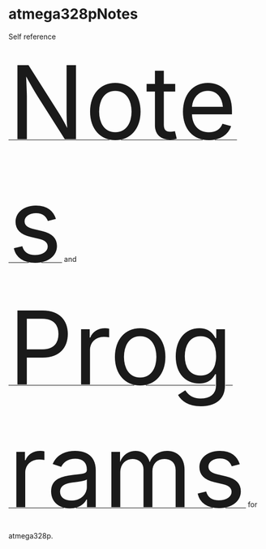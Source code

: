 # atmega328pNotes
Self reference [<span style="font-size:200px;">Notes</span>](https://github.com/narendiran1996/atmega328pNotes/blob/master/documentation/ATmega328P_NOTES.pdf) and [<span style="font-size:200px;">Programs</span>](https://github.com/narendiran1996/atmega328pNotes/blob/master/documentation/ATmega328P_PROGRAMS.pdf) for atmega328p.


